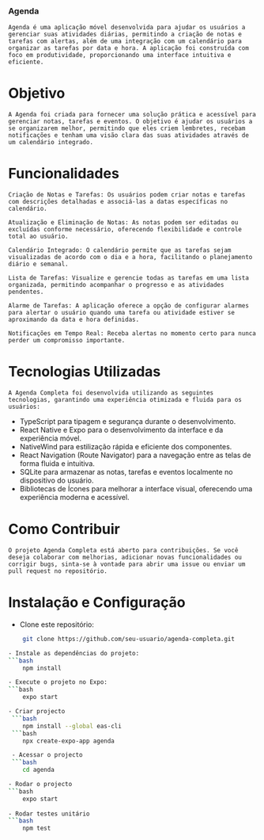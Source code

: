### Agenda
    Agenda é uma aplicação móvel desenvolvida para ajudar os usuários a gerenciar suas atividades diárias, permitindo a criação de notas e tarefas com alertas, além de uma integração com um calendário para organizar as tarefas por data e hora. A aplicação foi construída com foco em produtividade, proporcionando uma interface intuitiva e eficiente.

# Objetivo
    A Agenda foi criada para fornecer uma solução prática e acessível para gerenciar notas, tarefas e eventos. O objetivo é ajudar os usuários a se organizarem melhor, permitindo que eles criem lembretes, recebam notificações e tenham uma visão clara das suas atividades através de um calendário integrado.

# Funcionalidades
    Criação de Notas e Tarefas: Os usuários podem criar notas e tarefas com descrições detalhadas e associá-las a datas específicas no calendário.

    Atualização e Eliminação de Notas: As notas podem ser editadas ou excluídas conforme necessário, oferecendo flexibilidade e controle total ao usuário.

    Calendário Integrado: O calendário permite que as tarefas sejam visualizadas de acordo com o dia e a hora, facilitando o planejamento diário e semanal.

    Lista de Tarefas: Visualize e gerencie todas as tarefas em uma lista organizada, permitindo acompanhar o progresso e as atividades pendentes.

    Alarme de Tarefas: A aplicação oferece a opção de configurar alarmes para alertar o usuário quando uma tarefa ou atividade estiver se aproximando da data e hora definidas.

    Notificações em Tempo Real: Receba alertas no momento certo para nunca perder um compromisso importante.

# Tecnologias Utilizadas
    A Agenda Completa foi desenvolvida utilizando as seguintes tecnologias, garantindo uma experiência otimizada e fluida para os usuários:

- TypeScript para tipagem e segurança durante o desenvolvimento.
- React Native e Expo para o desenvolvimento da interface e da experiência móvel.
- NativeWind para estilização rápida e eficiente dos componentes.
- React Navigation (Route Navigator) para a navegação entre as telas de forma fluida e intuitiva.
- SQLite para armazenar as notas, tarefas e eventos localmente no dispositivo do usuário.
- Bibliotecas de Ícones para melhorar a interface visual, oferecendo uma experiência moderna e acessível.

# Como Contribuir
    O projeto Agenda Completa está aberto para contribuições. Se você deseja colaborar com melhorias, adicionar novas funcionalidades ou corrigir bugs, sinta-se à vontade para abrir uma issue ou enviar um pull request no repositório.

# Instalação e Configuração

- Clone este repositório:
```bash
    git clone https://github.com/seu-usuario/agenda-completa.git

- Instale as dependências do projeto:
```bash
    npm install

- Execute o projeto no Expo:
```bash
    expo start

- Criar projecto
 ```bash
    npm install --global eas-cli 
 ```bash
    npx create-expo-app agenda 

 - Acessar o projecto
 ```bash
    cd agenda

- Rodar o projecto
```bash
    expo start
    
- Rodar testes unitário
```bash
    npm test

